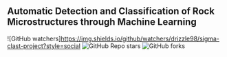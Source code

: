 ## Automatic Detection and Classification of Rock Microstructures through Machine Learning

![GitHub watchers]https://img.shields.io/github/watchers/drizzle98/sigma-clast-project?style=social ![GitHub Repo stars](https://img.shields.io/github/stars/drizzle98/sigma-clast-project?style=social) ![GitHub forks](https://img.shields.io/github/forks/drizzle98/sigma-clast-project?style=social)

